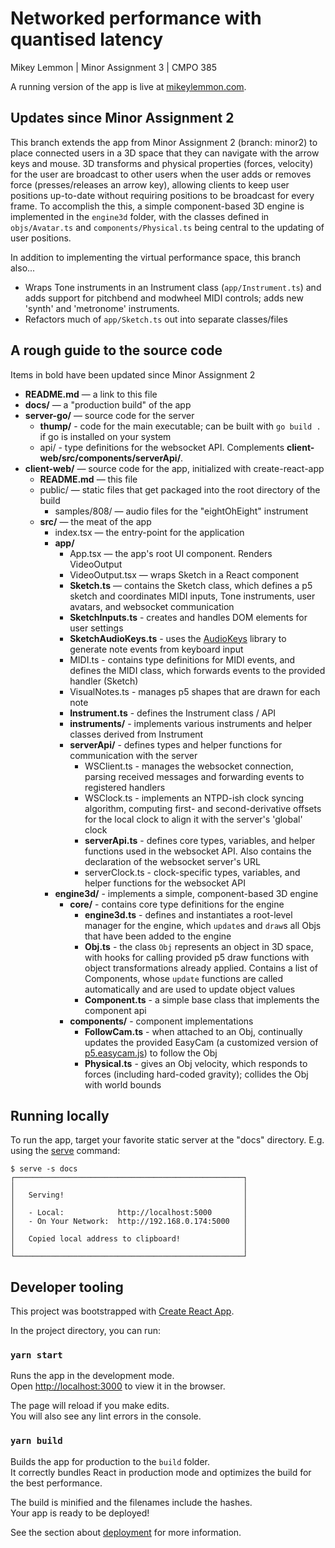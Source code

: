 # Networked performance with quantised latency
Mikey Lemmon | Minor Assignment 3 | CMPO 385

A running version of the app is live at [mikeylemmon.com](https://mikeylemmon.com).

## Updates since Minor Assignment 2

This branch extends the app from Minor Assignment 2 (branch: minor2) to place connected users in a 3D space
that they can navigate with the arrow keys and mouse. 3D transforms and physical properties (forces, velocity)
for the user are broadcast to other users when the user adds or removes force (presses/releases an arrow key),
allowing clients to keep user positions up-to-date without requiring positions to be broadcast for every frame.
To accomplish the this, a simple component-based 3D engine is implemented in the `engine3d` folder, with the
classes defined in `objs/Avatar.ts` and `components/Physical.ts` being central to the updating of user
positions.

In addition to implementing the virtual performance space, this branch also...

* Wraps Tone instruments in an Instrument class (`app/Instrument.ts`) and adds support for pitchbend and
  modwheel MIDI controls; adds new 'synth' and 'metronome' instruments.
* Refactors much of `app/Sketch.ts` out into separate classes/files

## A rough guide to the source code

Items in bold have been updated since Minor Assignment 2

-   **README.md** — a link to this file
-   **docs/** — a "production build" of the app
-   **server-go/** — source code for the server
	- **thump/** - code for the main executable; can be built with `go build .` if go is installed on your system
	- api/ - type definitions for the websocket API. Complements **client-web/src/components/serverApi/**.
-   **client-web/** — source code for the app, initialized with create-react-app
	- **README.md** — this file
	- public/ — static files that get packaged into the root directory of the build
		- samples/808/ — audio files for the "eightOhEight" instrument
	- **src/** — the meat of the app
		- index.tsx — the entry-point for the application
		- **app/**
			- App.tsx — the app's root UI component. Renders VideoOutput
			- VideoOutput.tsx — wraps Sketch in a React component
			- **Sketch.ts** — contains the Sketch class, which defines a p5 sketch and coordinates MIDI inputs, Tone instruments, user avatars, and websocket communication
			- **SketchInputs.ts** - creates and handles DOM elements for user settings
			- **SketchAudioKeys.ts** - uses the [AudioKeys](https://github.com/kylestetz/AudioKeys) library to generate note events from keyboard input
			- MIDI.ts - contains type definitions for MIDI events, and defines the MIDI class, which forwards events to the provided handler (Sketch)
			- VisualNotes.ts - manages p5 shapes that are drawn for each note
			- **Instrument.ts** - defines the Instrument class / API
			- **instruments/** - implements various instruments and helper classes derived from Instrument
			- **serverApi/** - defines types and helper functions for communication with the server
				- WSClient.ts - manages the websocket connection, parsing received messages and forwarding events to registered handlers
				- WSClock.ts - implements an NTPD-ish clock syncing algorithm, computing first- and second-derivative offsets for the local clock to align it with the server's 'global' clock
				- **serverApi.ts** - defines core types, variables, and helper functions used in the websocket API. Also contains the declaration of the websocket server's URL
				- serverClock.ts - clock-specific types, variables, and helper functions for the websocket API
		- **engine3d/** - implements a simple, component-based 3D engine
			- **core/** - contains core type definitions for the engine
				- **engine3d.ts** - defines and instantiates a root-level manager for the engine, which `update`s and `draw`s all Objs that have been added to the engine
				- **Obj.ts** - the class `Obj` represents an object in 3D space, with hooks for calling provided p5 draw functions with object transformations already applied. Contains a list of Components, whose `update` functions are called automatically and are used to update object values
				- **Component.ts** - a simple base class that implements the component api
			- **components/** - component implementations
				- **FollowCam.ts** - when attached to an Obj, continually updates the provided EasyCam (a customized version of [p5.easycam.js](https://diwi.github.io/p5.EasyCam/)) to follow the Obj
				- **Physical.ts** - gives an Obj velocity, which responds to forces (including hard-coded gravity); collides the Obj with world bounds

## Running locally

To run the app, target your favorite static server at the "docs" directory. E.g. using the [serve](https://www.npmjs.com/package/serve) command:

	$ serve -s docs
	┌───────────────────────────────────────────────────┐
	│                                                   │
	│   Serving!                                        │
	│                                                   │
	│   - Local:            http://localhost:5000       │
	│   - On Your Network:  http://192.168.0.174:5000   │
	│                                                   │
	│   Copied local address to clipboard!              │
	│                                                   │
	└───────────────────────────────────────────────────┘

## Developer tooling

This project was bootstrapped with [Create React App](https://github.com/facebook/create-react-app).

In the project directory, you can run:

### `yarn start`

Runs the app in the development mode.<br />
Open [http://localhost:3000](http://localhost:3000) to view it in the browser.

The page will reload if you make edits.<br />
You will also see any lint errors in the console.

### `yarn build`

Builds the app for production to the `build` folder.<br />
It correctly bundles React in production mode and optimizes the build for the best performance.

The build is minified and the filenames include the hashes.<br />
Your app is ready to be deployed!

See the section about [deployment](https://facebook.github.io/create-react-app/docs/deployment) for more information.
